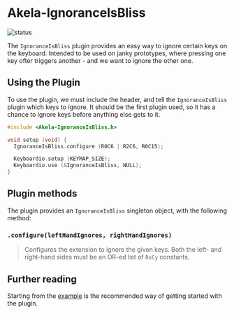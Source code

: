 # Akela-IgnoranceIsBliss

![status][st:experimental]

 [st:stable]: https://img.shields.io/badge/stable-✔-black.png?style=flat&colorA=44cc11&colorB=494e52
 [st:broken]: https://img.shields.io/badge/broken-X-black.png?style=flat&colorA=e05d44&colorB=494e52
 [st:experimental]: https://img.shields.io/badge/experimental----black.png?style=flat&colorA=dfb317&colorB=494e52

The `IgnoranceIsBliss` plugin provides an easy way to ignore certain keys on the
keyboard. Intended to be used on janky prototypes, where pressing one key ofter
triggers another - and we want to ignore the other one.

## Using the Plugin

To use the plugin, we must include the header, and tell the `IgnoranceIsBliss`
plugin which keys to ignore. It should be the first plugin used, so it has a
chance to ignore keys before anything else gets to it.

```c++
#include <Akela-IgnoranceIsBliss.h>

void setup (void) {
  IgnoranceIsBliss.configure (R0C6 | R2C6, R0C15);

  Keyboardio.setup (KEYMAP_SIZE);
  Keyboardio.use (&IgnoranceIsBliss, NULL);
}
```

## Plugin methods

The plugin provides an `IgnoranceIsBliss` singleton object, with the following
method:

### `.configure(leftHandIgnores, rightHandIgnores)`

> Configures the extension to ignore the given keys. Both the left- and
> right-hand sides must be an OR-ed list of `RxCy` constants.

## Further reading

Starting from the [example][plugin:example] is the recommended way of getting
started with the plugin.

 [plugin:example]: https://github.com/keyboardio/Akela-IgnoranceIsBliss/blob/master/examples/IgnoranceIsBliss/IgnoranceIsBliss.ino
